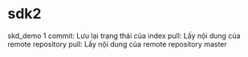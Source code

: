 # sdk2
skd_demo
1
commit: Lưu lại trạng thái của index
pull: Lấy nội dung của remote repository
pull: Lấy nội dung của remote repository
master
